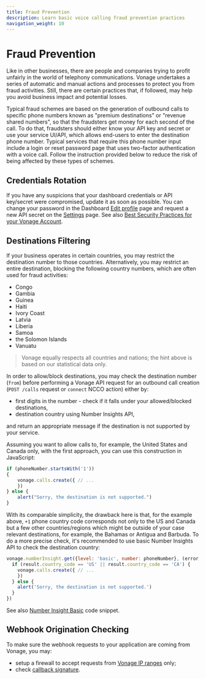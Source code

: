 ```yaml
---
title: Fraud Prevention
description: Learn basic voice calling fraud prevention practices
navigation_weight: 10
---
```


# Fraud Prevention

Like in other businesses, there are people and companies trying to profit unfairly in the world of telephony communications. Vonage undertakes a series of automatic and manual actions and processes to protect you from fraud activities. Still, there are certain practices that, if followed, may help you avoid business impact and potential losses.

Typical fraud schemes are based on the generation of outbound calls to specific phone numbers known as "premium destinations" or "revenue shared numbers", so that the fraudsters get money for each second of the call. To do that, fraudsters should either know your API key and secret or use your service UI/API, which allows end-users to enter the destination phone number. Typical services that require this phone number input include a login or reset password page that uses two-factor authentication with a voice call. Follow the instruction provided below to reduce the risk of being affected by these types of schemes.

## Credentials Rotation

If you have any suspicions that your dashboard credentials or API key/secret were compromised, update it as soon as possible. You can change your password in the Dashboard [Edit profile](https://dashboard.nexmo.com/edit-profile) page and request a new API secret on the [Settings](https://dashboard.nexmo.com/settings) page. See also [Best Security Practices for your Vonage Account](https://help.nexmo.com/hc/en-us/articles/115014939548).

## Destinations Filtering

If your business operates in certain countries, you may restrict the destination number to those countries. Alternatively, you may restrict an entire destination, blocking the following country numbers, which are often used for fraud activities:

* Congo
* Gambia
* Guinea
* Haiti
* Ivory Coast
* Latvia
* Liberia
* Samoa
* the Solomon Islands
* Vanuatu

> Vonage equally respects all countries and nations; the hint above is based on our statistical data only.

In order to allow/block destinations, you may check the destination number (`from`) before performing a Vonage API request for an outbound call creation (`POST /calls` request or `connect` NCCO action) either by:

* first digits in the number - check if it falls under your allowed/blocked destinations,
* destination country using Number Insights API,

and return an appropriate message if the destination is not supported by your service.

Assuming you want to allow calls to, for example, the United States and Canada only, with the first approach, you can use this construction in JavaScript:

```js
if (phoneNumber.startsWith('1'))
{
    vonage.calls.create({ // ...
    })
} else {
    alert("Sorry, the destination is not supported.")
}
```

With its comparable simplicity, the drawback here is that, for the example above, `+1` phone country code corresponds not only to the US and Canada but a few other countries/regions which might be outside of your case relevant destinations, for example, the Bahamas or Antigua and Barbuda. To do a more precise check, it's recommended to use basic Number Insights API to check the destination country:

```js
vonage.numberInsight.get({level: 'basic', number: phoneNumber}, (error, result) => {
  if (result.country_code == 'US' || result.country_code == 'CA') {
    vonage.calls.create({ // ...
    })
  } else {
    alert('Sorry, the destination is not supported.')
  }
})

```

See also [Number Insight Basic](/number-insight/code-snippets/number-insight-basic) code snippet.

## Webhook Origination Checking

To make sure the webhook requests to your application are coming from Vonage, you may:

* setup a firewall to accept requests from [Vonage IP ranges](https://help.nexmo.com/hc/en-us/articles/115004859247-Which-IP-addresses-should-I-whitelist-in-order-to-receive-voice-traffic-from-Nexmo-) only;
* check [callback signature](/voice/voice-api/guides/signed-webhooks).
